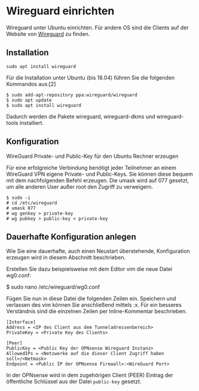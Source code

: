 # Wireguard einrichten

Wireguard unter Ubuntu einrichten. Für andere OS sind die Clients auf der Website von [Wireguard](https://www.wireguard.com/) zu finden.

## Installation
```
sudo apt install wireguard
```
Für die Installation unter Ubuntu (bis 18.04) führen Sie die folgenden Kommandos aus:[2]
```
$ sudo add-apt-repository ppa:wireguard/wireguard
$ sudo apt update
$ sudo apt install wireguard
```
Dadurch werden die Pakete wireguard, wireguard-dkms und wireguard-tools installiert. 

## Konfiguration
WireGuard Private- und Public-Key für den Ubuntu Rechner erzeugen

Für eine erfolgreiche Verbindung benötigt jeder Teilnehmer an einem WireGuard VPN eigene Private- und Public-Keys. Sie können diese bequem mit dem nachfolgenden Befehl erzeugen. Die umask wird auf 077 gesetzt, um alle anderen User außer root den Zugriff zu verweigern. 

```
$ sudo -i
# cd /etc/wireguard
# umask 077
# wg genkey > private-key
# wg pubkey > public-key < private-key
```

## Dauerhafte Konfiguration anlegen

Wie Sie eine dauerhafte, auch einen Neustart überstehende, Konfiguration erzeugen wird in diesem Abschnitt beschrieben.

Erstellen Sie dazu beispielsweise mit dem Editor vim die neue Datei wg0.conf:

$ sudo nano /etc/wireguard/wg0.conf

Fügen Sie nun in diese Datei die folgenden Zeilen ein. Speichern und verlassen des vim können Sie anschließend mittels :x. Für ein besseres Verständnis sind die einzelnen Zeilen per Inline-Kommentar beschrieben.
```
[Interface]
Address = <IP des Client aus dem Tunneladressenbereich>
PrivateKey = <Private Key des Clients>

[Peer]
PublicKey = <Public Key der OPNsense Wireguard Instanz>
AllowedIPs = <Netzwerke auf die dieser Client Zugriff haben soll>/<Netmask>          
Endpoint = <Public IP der OPNsense Firewall>:<WireGuard Port>
```
In der OPNsense wird in dem zugehörigen Client (PEER) Eintrag der öffentliche Schlüssel aus der Datei ```public-key``` gesetzt.
